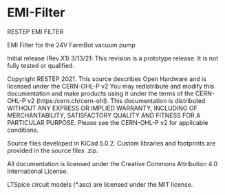 # EMI-Filter
RESTEP EMI FILTER

EMI Filter for the 24V FarmBot vacuum pump

Initial release (Rev.X1) 3/13/21: This revision is a prototype release. It is not fully tested or qualified.

Copyright RESTEP 2021.
This source describes Open Hardware and is licensed under the CERN-OHL-P v2
You may redistribute and modify this documentation and make products
using it under the terms of the CERN-OHL-P v2 (https:/cern.ch/cern-ohl).
This documentation is distributed WITHOUT ANY EXPRESS OR IMPLIED
WARRANTY, INCLUDING OF MERCHANTABILITY, SATISFACTORY QUALITY
AND FITNESS FOR A PARTICULAR PURPOSE. Please see the CERN-OHL-P v2
for applicable conditions.

Source files developed in KiCad 5.0.2.
Custom libraries and footprints are provided in the source files .zip.

All documentation is licensed under the Creative Commons Attribution 4.0 International License.

LTSpice circuit models (*.asc) are licensed under the MIT license.
